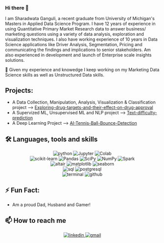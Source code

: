 ### Hi there 👋

I am Sharadwata Ganguli, a recent graduate from University of Michigan's Masters in Applied Data Science Program. I have	12 years of experience in using Quantitative Primary Market Research data to answer business/ marketing questions using a variety of data analysis, exploration and visualization techniques. I also have working experience of 10 years in Data Science applications like Driver Analysis, Segmentation, Pricing and communicating the findings and implications to senior stakeholders. Am also experienced in development and launch of Enterprise scale insights solutions.

🔭 Given my experience and knowedge I keep working on my Marketing Data Science skills as well as Unstructured Data skills.


## Projects:
* A Data Collection, Manipulation, Analysis, Visualization & Classification project --> <a href="https://github.com/s-ganguli/Exploring-drug-targets-and-their-effect-on-drug-approval"> Exploring-drug-targets-and-their-effect-on-drug-approval</a>
* A Supervized ML, Unsupervised ML and NLP project --> <a href="https://github.com/s-ganguli/Text-difficulty-prediction"> Text-difficulty-prediction</a>
* A Deep Learning Project --> <a href="https://github.com/s-ganguli/AI-Tennis-Ball-Bounce-Detection"> AI-Tennis-Ball-Bounce-Detection</a>


## 🛠 Languages, tools and skills 
<div align="center">
<img src="https://img.shields.io/badge/python-3776AB?style=for-the-badge&logo=python&logoColor=white" alt="python" />
<img src="https://img.shields.io/badge/Jupyter-orange?style=for-the-badge&logo=jupyter&logoColor=white" alt="Jupyter" />
<img src='https://img.shields.io/badge/Google%20Colab-F9AB00?style=for-the-badge&logo=google-colab&logoColor=white' alt='Colab' />
</div>
<div align="center">
<img src='https://img.shields.io/badge/Scikit%20Learn-F7931E?style=for-the-badge&logo=scikit-learn&logoColor=white' alt='scikit-learn' />
<img src='https://img.shields.io/badge/Pandas-150458?style=for-the-badge&logo=pandas&logoColor=white' alt='Pandas' />
<img src='https://img.shields.io/badge/SciPy-8CAAE6?style=for-the-badge&logo=scipy&logoColor=white' alt='SciPy' />
<img src='https://img.shields.io/badge/NumPy-013243?style=for-the-badge&logo=numpy&logoColor=white' alt='NumPy' />
<img src='https://img.shields.io/badge/Apache%20Spark-4479A1?style=for-the-badge&logo=apache-spark&logoColor=white' alt='Spark' />
</div>
<div align="center">
<img src='https://img.shields.io/badge/altair-F9AB00?style=for-the-badge&logo=altair&logoColor=white' alt='altair' />
<img src="https://img.shields.io/badge/matplotlib-3776AB?style=for-the-badge&logo=matplotlib&logoColor=white" alt="matplotlib" />
<img src="https://img.shields.io/badge/seaborn-orange?style=for-the-badge&logo=seaborn&logoColor=white" alt="seaborn" />
</div>
<div align="center">
<img src="https://img.shields.io/badge/SQL-407AFC?style=for-the-badge&logo=icloud&logoColor=white" alt="sql" />
<img src="https://img.shields.io/badge/PostgreSQL-336791?style=for-the-badge&logo=postgresql&logoColor=white" alt="postgresql" />
</div>
<div align="center">
<img src="https://img.shields.io/badge/terminal%20commands-black?style=for-the-badge&logo=windows%20terminal&logoColor=white" alt="terminal" />
<img src="https://img.shields.io/badge/GitHub-100000?style=for-the-badge&logo=github&logoColor=white" alt="github" />
</div>


## ⚡ Fun Fact:
* Am a proud Dad, Husband and Gamer! 

## 📫 How to reach me 
<div align="center">
<a href="https://in.linkedin.com/in/sharadwataganguli">
<img src="https://img.shields.io/badge/visit%20my%20Linkedin-0A66C2?style=for-the-badge&logo=linkedin&logoColor=white" alt="linkedin" />
</a>
<a href="mailto:sharadwata.ganguli@gmail.com">
<img src="https://img.shields.io/badge/email%20me-EA4335?style=for-the-badge&logo=gmail&logoColor=white" alt="gmail" />
</a>
</div>

<!--
**s-ganguli/s-ganguli** is a ✨ _special_ ✨ repository because its `README.md` (this file) appears on your GitHub profile.

Here are some ideas to get you started:

- 🔭 I’m currently working on ...
- 🌱 I’m currently learning ...
- 👯 I’m looking to collaborate on ...
- 🤔 I’m looking for help with ...
- 💬 Ask me about ...
- 📫 How to reach me: ...
- 😄 Pronouns: ...
- ⚡ Fun fact: ...
-->
